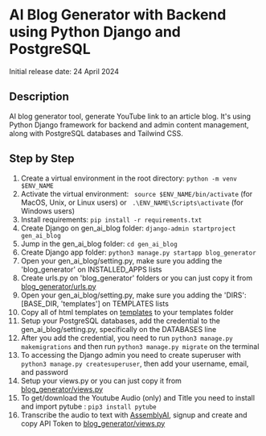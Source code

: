 # AI Blog Generator with Backend using Python Django and PostgreSQL

Initial release date: 24 April 2024

## Description
AI blog generator tool, generate YouTube link to an article blog. It's using Python Django framework for backend and admin content management, along with PostgreSQL databases and Tailwind CSS.

## Step by Step

1. Create a virtual environment in the root directory: `python -m venv $ENV_NAME`
2. Activate the virtual environment: ` source $ENV_NAME/bin/activate` (for MacOS, Unix, or Linux users) or ` .\ENV_NAME\Scripts\activate` (for Windows users)
3. Install requirements: `pip install -r requirements.txt`
4. Create Django on gen_ai_blog folder: `django-admin startproject gen_ai_blog`
5. Jump in the gen_ai_blog folder: `cd gen_ai_blog`
6. Create Django app folder: `python3 manage.py startapp blog_generator`
7. Open your gen_ai_blog/setting.py, make sure you adding the 'blog_generator' on INSTALLED_APPS lists
8. Create urls.py on 'blog_generator' folders or you can just copy it from [blog_generator/urls.py](https://github.com/1rdiansyah/ai-blog-generator-from-youtube-link/blob/main/blog_generator/urls.py)
9. Open your gen_ai_blog/setting.py, make sure you adding the 'DIRS': [BASE_DIR, 'templates'] on TEMPLATES lists
10. Copy all of html templates on [templates](https://github.com/1rdiansyah/ai-blog-generator-from-youtube-link/tree/237e62c5ab0ae187d9722588509257cb0cc841f0/templates) to your templates folder
11. Setup your PostgreSQL databases, add the credential to the gen_ai_blog/setting.py, specifically on the DATABASES line
12. After you add the credential, you need to run `python3 manage.py makemigrations` and then run `python3 manage.py migrate` on the terminal
13. To accessing the Django admin you need to create superuser with `python3 manage.py createsuperuser`, then add your username, email, and password
14. Setup your views.py or you can just copy it from [blog_generator/views.py](https://github.com/1rdiansyah/ai-blog-generator-from-youtube-link/blob/main/blog_generator/views.py)
15. To get/download the Youtube Audio (only) and Title you need to install and import pytube : `pip3 install pytube`
16. Transcribe the audio to text with [AssemblyAI](https://www.assemblyai.com/), signup and create and copy API Token to [blog_generator/views.py](https://github.com/1rdiansyah/ai-blog-generator-from-youtube-link/blob/main/blog_generator/views.py)

